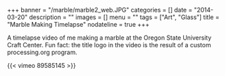 +++
banner = "/marble/marble2_web.JPG"
categories = []
date = "2014-03-20"
description = ""
images = []
menu = ""
tags = ["Art", "Glass"]
title = "Marble Making Timelapse"
nodateline = true
+++

A timelapse video of me making a marble at the Oregon State University Craft Center. Fun fact: the title logo in the video is
the result of a custom processing.org program.

{{< vimeo 89585145  >}}
